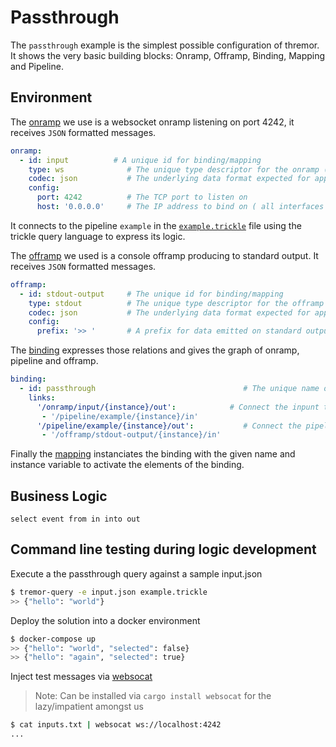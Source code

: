 # Passthrough

The `passthrough` example is the simplest possible configuration of thremor. It shows the very basic building blocks: Onramp, Offramp, Binding, Mapping and Pipeline.

## Environment

The [onramp](etc/tremor/config/00_ramps.yaml) we use is a websocket onramp listening on port 4242, it receives `JSON` formatted messages.

```yaml
onramp:
  - id: input          # A unique id for binding/mapping
    type: ws              # The unique type descriptor for the onramp ( websocket server here)
    codec: json           # The underlying data format expected for application payload data
    config:
      port: 4242          # The TCP port to listen on
      host: '0.0.0.0'     # The IP address to bind on ( all interfaces in this case )
```

It connects to the pipeline `example` in the [`example.trickle`](etc/tremor/config/example.trickle) file using the trickle query language to express its logic.

The [offramp](etc/tremor/config/00_ramps.yaml) we used is a console offramp producing to standard output. It receives `JSON` formatted messages.

```yaml
offramp:
  - id: stdout-output     # The unique id for binding/mapping
    type: stdout          # The unique type descriptor for the offramp ( stdout here )
    codec: json           # The underlying data format expected for application payload data
    config:
      prefix: '>> '       # A prefix for data emitted on standard output by this offramp
```

The [binding](./etc/tremor/config/01_binding.yaml) expresses those relations and gives the graph of onramp, pipeline and offramp.

```yaml
binding:
  - id: passthrough                                 # The unique name of this binding template
    links:
      '/onramp/input/{instance}/out':            # Connect the inpunt to the pipeline
       - '/pipeline/example/{instance}/in'
      '/pipeline/example/{instance}/out':           # Connect the pipeline to the output
       - '/offramp/stdout-output/{instance}/in'
```

Finally the [mapping](./etc/tremor/config/02_mapping.yaml) instanciates the binding with the given name and instance variable to activate the elements of the binding.

## Business Logic

```trickle
select event from in into out
```

## Command line testing during logic development

Execute a the passthrough query against a sample input.json

```bash
$ tremor-query -e input.json example.trickle
>> {"hello": "world"}
```

Deploy the solution into a docker environment

```bash
$ docker-compose up
>> {"hello": "world", "selected": false}
>> {"hello": "again", "selected": true}
```

Inject test messages via [websocat](https://github.com/vi/websocat)

> Note: Can be installed via `cargo install websocat` for the lazy/impatient amongst us

```bash
$ cat inputs.txt | websocat ws://localhost:4242
...
```